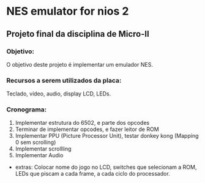 # NES emulator for nios 2
## Projeto final da disciplina de Micro-II

### Objetivo:
O objetivo deste projeto é implementar um emulador NES.

### Recursos a serem utilizados da placa:
Teclado, vídeo, audio, display LCD, LEDs.

### Cronograma:
1. Implementar estrutura do 6502, e parte dos opcodes 
2. Terminar de implementar opcodes, e fazer leitor de ROM
3. Implementar PPU (Picture Processor Unit), testar donkey kong (Mapping 0 sem scrolling)
4. Implementar scrollling
5. Implementar Audio
* extras: Colocar nome do jogo no LCD, switches que selecionam a ROM, LEDs que piscam a cada frame, a cada ciclo do processador.
